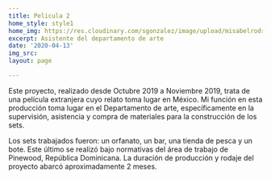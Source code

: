 ```yaml
---
title: Pelicula 2
home_style: style1
home_img: https://res.cloudinary.com/sgonzalez/image/upload/misabelrodriguez/pelicula-2/01.jpg
excerpt: Asistente del departamento de arte
date: '2020-04-13'
img_src: 
layout: page

---
```

Este proyecto, realizado desde Octubre 2019 a Noviembre 2019, trata de una película extranjera cuyo relato toma lugar en México. Mi función en esta producción toma lugar en el Departamento de arte, específicamente en la supervisión, asistencia y compra de materiales para la construcción de los sets.

Los sets trabajados fueron: un orfanato, un bar, una tienda de pesca y un bote. Este último se realizó bajo normativas del área de trabajo de Pinewood, República Dominicana. La duración de producción y rodaje del proyecto abarcó aproximadamente 2 meses.
